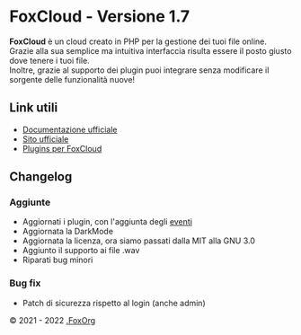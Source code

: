 # FoxCloud - Versione 1.7
**FoxCloud** è un cloud creato in PHP per la gestione dei tuoi file online.<br>
Grazie alla sua semplice ma intuitiva interfaccia risulta essere il posto giusto dove tenere i tuoi file.<br>
Inoltre, grazie al supporto dei plugin puoi integrare senza modificare il sorgente delle funzionalità nuove!

## Link utili
-  [Documentazione ufficiale](https://foxcloud.fcosma.it/docs/v1.7)
-  [Sito ufficiale](https://foxcloud.fcosma.it/)
-  [Plugins per FoxCloud](https://github.com/FoxWorn3365/Cloud/blob/v1.7/plugins.md)

## Changelog
### Aggiunte
- Aggiornati i plugin, con l'aggiunta degli [eventi](https://foxcloud.fcosma.it/docs/v1.7#plugins-events)
- Aggiornata la DarkMode
- Aggiornata la licenza, ora siamo passati dalla MIT alla GNU 3.0
- Aggiunto il supporto ai file .wav
- Riparati bug minori
### Bug fix
- Patch di sicurezza rispetto al login (anche admin)


&copy; 2021 - 2022 [.FoxOrg](https://foxorg.fcosma.it/)
